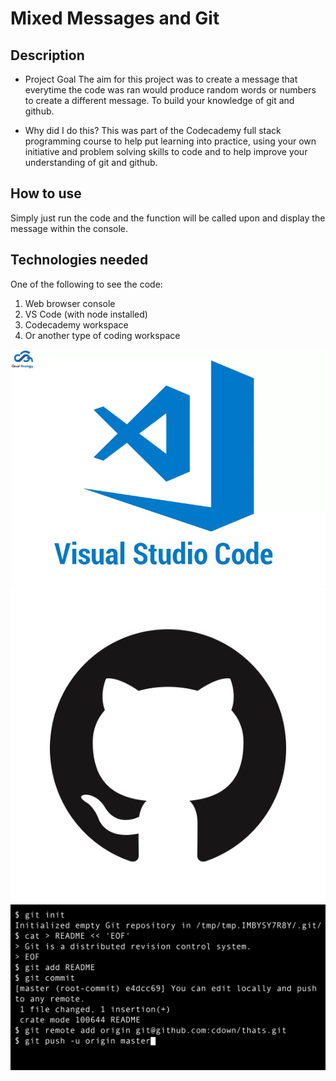 # Mixed Messages and Git

## Description
 
 - Project Goal
The aim for this project was to create a message that everytime the code was ran would produce random words or numbers to create a different message. To build your knowledge of git and github.

- Why did I do this?
This was part of the Codecademy full stack programming course to help put learning into practice, using your own initiative and problem solving skills to code and to help improve your understanding of git and github.


## How to use 
Simply just run the code and the function will be called upon and display the message within the console.

## Technologies needed

One of the following to see the code:

1. Web browser console
2. VS Code (with node installed)
3. Codecademy workspace
4. Or another type of coding workspace
   
![Visual Studio Code](/images/vsc.webp)
![GitHub](images/GitHub.png)
![Git within console](images/Git.svg.png)
